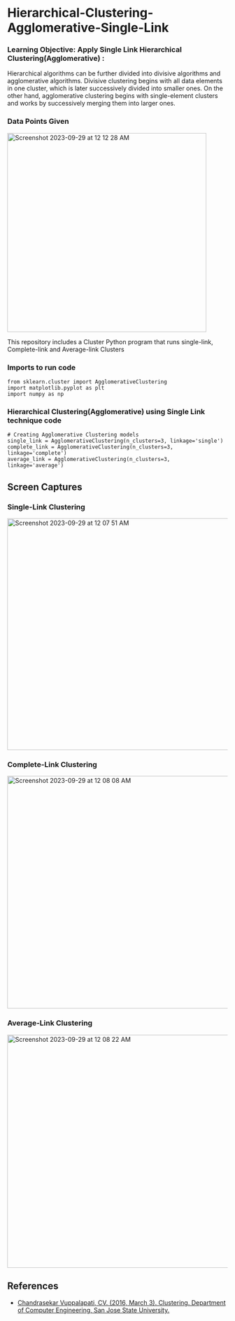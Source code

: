 # Hierarchical-Clustering-Agglomerative-Single-Link
### Learning Objective: Apply Single Link Hierarchical Clustering(Agglomerative) :

Hierarchical algorithms can be further divided into divisive algorithms and agglomerative algorithms. Divisive clustering begins with all data elements in one cluster, which is later successively divided into smaller ones. On the other hand, agglomerative clustering begins with single-element clusters and works by successively merging them into larger ones.

### Data Points Given
<img width="455" alt="Screenshot 2023-09-29 at 12 12 28 AM" src="https://github.com/kellynguyvn/Hierarchical-Clustering-Agglomerative-Single-Link/assets/80297074/1bd88386-b061-4b3d-aeb8-e652a0eed13b">

This repository includes a Cluster Python program that runs single-link, Complete-link and Average-link Clusters

### Imports to run code
```
from sklearn.cluster import AgglomerativeClustering
import matplotlib.pyplot as plt
import numpy as np
```
### Hierarchical Clustering(Agglomerative) using Single Link technique code
```
# Creating Agglomerative Clustering models
single_link = AgglomerativeClustering(n_clusters=3, linkage='single')
complete_link = AgglomerativeClustering(n_clusters=3, linkage='complete')
average_link = AgglomerativeClustering(n_clusters=3, linkage='average')
```
## Screen Captures
### Single-Link Clustering 
<img width="530" alt="Screenshot 2023-09-29 at 12 07 51 AM" src="https://github.com/kellynguyvn/Hierarchical-Clustering-Agglomerative-Single-Link/assets/80297074/3a4c0a38-ae67-4c80-8a1c-70f41a092b9e">

### Complete-Link Clustering
<img width="532" alt="Screenshot 2023-09-29 at 12 08 08 AM" src="https://github.com/kellynguyvn/Hierarchical-Clustering-Agglomerative-Single-Link/assets/80297074/421fc39e-b532-4dfd-a4b7-e6116f7f68f4">

### Average-Link Clustering
<img width="533" alt="Screenshot 2023-09-29 at 12 08 22 AM" src="https://github.com/kellynguyvn/Hierarchical-Clustering-Agglomerative-Single-Link/assets/80297074/e701505e-5777-4b5b-ac39-ee05f4a03b67">

## References
- [Chandrasekar Vuppalapati, CV. (2016, March 3). Clustering. Department of Computer Engineering, San Jose State University.](https://sjsu.instructure.com/courses/1576186/files/folder/Session4?preview=74344993)
